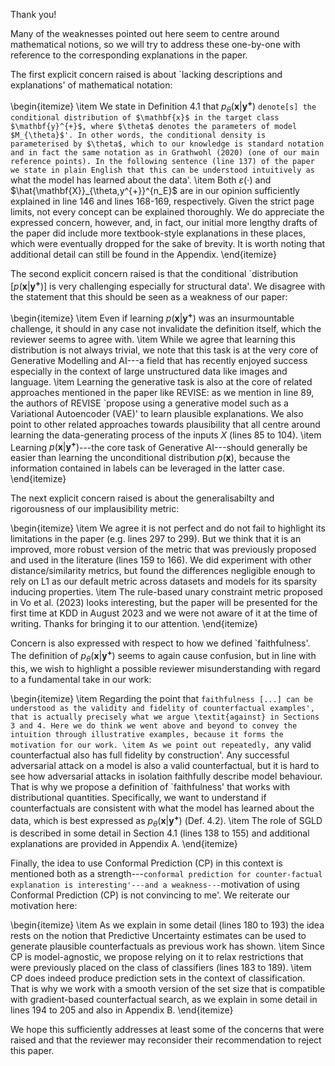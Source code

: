 Thank you!

Many of the weaknesses pointed out here seem to centre around mathematical notions, so we will try to address these one-by-one with reference to the corresponding explanations in the paper.

The first explicit concern raised is about `lacking descriptions and explanations' of mathematical notation:

\begin{itemize}
    \item We state in Definition 4.1 that $p_{\theta}(\mathbf{x}|\mathbf{y^{+}})$ `denote[s] the conditional distribution of $\mathbf{x}$ in the target class  $\mathbf{y}^{+}$, where $\theta$ denotes the parameters of model $M_{\theta}$'. In other words, the conditional density is parameterised by $\theta$, which to our knowledge is standard notation and in fact the same notation as in Grathwohl (2020) (one of our main reference points). In the following sentence (line 137) of the paper we state in plain English that this can be understood intuitively as `what the model has learned about the data'. 
    \item Both $\varepsilon(\cdot)$ and $\hat{\mathbf{X}}_{\theta,y^{+}}^{n_E}$ are in our opinion sufficiently explained in line 146 and lines 168-169, respectively. Given the strict page limits, not every concept can be explained thoroughly. We do appreciate the expressed concern, however, and, in fact, our initial more lengthy drafts of the paper did include more textbook-style explanations in these places, which were eventually dropped for the sake of brevity. It is worth noting that additional detail can still be found in the Appendix.
\end{itemize}

The second explicit concern raised is that the conditional `distribution [$p(\mathbf{x}|\mathbf{y^{+}})$] is very challenging especially for structural data'. We disagree with the statement that this should be seen as a weakness of our paper:

\begin{itemize}
    \item Even if learning $p(\mathbf{x}|\mathbf{y^{+}})$ was an insurmountable challenge, it should in any case not invalidate the definition itself, which the reviewer seems to agree with.
    \item While we agree that learning this distribution is not always trivial, we note that this task is at the very core of Generative Modelling and AI---a field that has recently enjoyed success especially in the context of large unstructured data like images and language.
    \item Learning the generative task is also at the core of related approaches mentioned in the paper like REVISE: as we mention in line 89, the authors of REVISE `propose using a generative model such as a Variational Autoencoder (VAE)' to learn plausible explanations. We also point to other related approaches towards plausibility that all centre around learning the data-generating process of the inputs $X$ (lines 85 to 104).
    \item Learning $p(\mathbf{x}|\mathbf{y^{+}})$---the core task of Generative AI---should generally be easier than learning the unconditional distribution $p(\mathbf{x})$, because the information contained in labels can be leveraged in the latter case. 
\end{itemize}

The next explicit concern raised is about the generalisabilty and rigorousness of our implausibility metric:

\begin{itemize}
    \item We agree it is not perfect and do not fail to highlight its limitations in the paper (e.g. lines 297 to 299). But we think that it is an improved, more robust version of the metric that was previously proposed and used in the literature (lines 159 to 166). We did experiment with other distance/similarity metrics, but found the differences negligible enough to rely on L1 as our default metric across datasets and models for its sparsity inducing properties. 
    \item The rule-based unary constraint metric proposed in Vo et al. (2023) looks interesting, but the paper will be presented for the first time at KDD in August 2023 and we were not aware of it at the time of writing. Thanks for bringing it to our attention. 
\end{itemize}

Concern is also expressed with respect to how we defined `faithfulness'. The definition of $p_{\theta}(\mathbf{x}|\mathbf{y^{+}})$ seems to again cause confusion, but in line with this, we wish to highlight a possible reviewer misunderstanding with regard to a fundamental take in our work:

\begin{itemize}
    \item Regarding the point that `faithfulness [...] can be understood as the validity and fidelity of counterfactual examples', that is actually precisely what we argue \textit{against} in Sections 3 and 4. Here we do think we went above and beyond to convey the intuition through illustrative examples, because it forms the motivation for our work.
    \item As we point out repeatedly, `any valid counterfactual also has full fidelity by construction'. Any successful adversarial attack on a model is also a valid counterfactual, but it is hard to see how adversarial attacks in isolation faithfully describe model behaviour. That is why we propose a definition of `faithfulness' that works with distributional quantities. Specifically, we want to understand if counterfactuals are consistent with what the model has learned about the data, which is best expressed as $p_{\theta}(\mathbf{x}|\mathbf{y^{+}})$ (Def. 4.2).
    \item The role of SGLD is described in some detail in Section 4.1 (lines 138 to 155) and additional explanations are provided in Appendix A.
\end{itemize}
  

Finally, the idea to use Conformal Prediction (CP) in this context is mentioned both as a strength---`conformal prediction for counter-factual explanation is interesting'---and a weakness---`motivation of using Conformal Prediction (CP) is not convincing to me'. We reiterate our motivation here:

\begin{itemize}
    \item As we explain in some detail (lines 180 to 193) the idea rests on the notion that Predictive Uncertainty estimates can be used to generate plausible counterfactuals as previous work has shown.
    \item Since CP is model-agnostic, we propose relying on it to relax restrictions that were previously placed on the class of classifiers (lines 183 to 189).
    \item CP does indeed produce prediction sets in the context of classification. That is why we work with a smooth version of the set size that is compatible with gradient-based counterfactual search, as we explain in some detail in lines 194 to 205 and also in Appendix B.
\end{itemize}

We hope this sufficiently addresses at least some of the concerns that were raised and that the reviewer may reconsider their recommendation to reject this paper. 